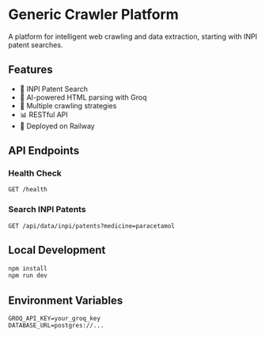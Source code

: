 ﻿# Generic Crawler Platform

A platform for intelligent web crawling and data extraction, starting with INPI patent searches.

## Features

- 🏥 INPI Patent Search
- 🤖 AI-powered HTML parsing with Groq
- 🔄 Multiple crawling strategies
- 📊 RESTful API
- 🚀 Deployed on Railway

## API Endpoints

### Health Check
```
GET /health
```

### Search INPI Patents
```
GET /api/data/inpi/patents?medicine=paracetamol
```

## Local Development

```bash
npm install
npm run dev
```

## Environment Variables

```
GROQ_API_KEY=your_groq_key
DATABASE_URL=postgres://...
```
